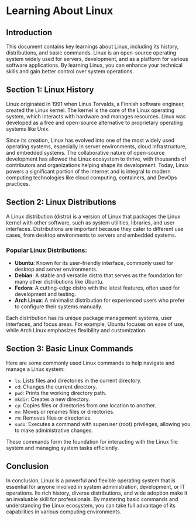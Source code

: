# Learning About Linux

## Introduction
This document contains key learnings about Linux, including its history, distributions, and basic commands. Linux is an open-source operating system widely used for servers, development, and as a platform for various software applications. By learning Linux, you can enhance your technical skills and gain better control over system operations.

## Section 1: Linux History

Linux originated in 1991 when Linus Torvalds, a Finnish software engineer, created the Linux kernel. The kernel is the core of the Linux operating system, which interacts with hardware and manages resources. Linux was developed as a free and open-source alternative to proprietary operating systems like Unix. 

Since its creation, Linux has evolved into one of the most widely used operating systems, especially in server environments, cloud infrastructure, and embedded systems. The collaborative nature of open-source development has allowed the Linux ecosystem to thrive, with thousands of contributors and organizations helping shape its development. Today, Linux powers a significant portion of the internet and is integral to modern computing technologies like cloud computing, containers, and DevOps practices.

## Section 2: Linux Distributions

A Linux distribution (distro) is a version of Linux that packages the Linux kernel with other software, such as system utilities, libraries, and user interfaces. Distributions are important because they cater to different use cases, from desktop environments to servers and embedded systems.

### Popular Linux Distributions:
- **Ubuntu**: Known for its user-friendly interface, commonly used for desktop and server environments.
- **Debian**: A stable and versatile distro that serves as the foundation for many other distributions like Ubuntu.
- **Fedora**: A cutting-edge distro with the latest features, often used for development and testing.
- **Arch Linux**: A minimalist distribution for experienced users who prefer to configure their systems manually.

Each distribution has its unique package management systems, user interfaces, and focus areas. For example, Ubuntu focuses on ease of use, while Arch Linux emphasizes flexibility and customization.

## Section 3: Basic Linux Commands

Here are some commonly used Linux commands to help navigate and manage a Linux system:

- `ls`: Lists files and directories in the current directory.
- `cd`: Changes the current directory.
- `pwd`: Prints the working directory path.
- `mkdir`: Creates a new directory.
- `cp`: Copies files or directories from one location to another.
- `mv`: Moves or renames files or directories.
- `rm`: Removes files or directories.
- `sudo`: Executes a command with superuser (root) privileges, allowing you to make administrative changes.

These commands form the foundation for interacting with the Linux file system and managing system tasks efficiently.

## Conclusion

In conclusion, Linux is a powerful and flexible operating system that is essential for anyone involved in system administration, development, or IT operations. Its rich history, diverse distributions, and wide adoption make it an invaluable skill for professionals. By mastering basic commands and understanding the Linux ecosystem, you can take full advantage of its capabilities in various computing environments.